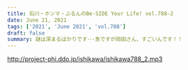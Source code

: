 ```yaml
---
title: 石川・ホンマ・ぶるんのBe-SIDE Your Life! vol.788-2
date: June 21, 2021
tags: ['2021', 'June 2021', 'vol.788']
draft: false
summary: 謎は深まるばかりです･･･急ですが岡田さん、すごいんです！！
---
```


http://project-phi.ddo.jp/ishikawa/ishikawa788_2.mp3
